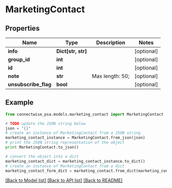 # MarketingContact


## Properties
Name | Type | Description | Notes
------------ | ------------- | ------------- | -------------
**info** | **Dict[str, str]** |  | [optional] 
**group_id** | **int** |  | [optional] 
**id** | **int** |  | [optional] 
**note** | **str** |  Max length: 50; | [optional] 
**unsubscribe_flag** | **bool** |  | [optional] 

## Example

```python
from connectwise_psa.models.marketing_contact import MarketingContact

# TODO update the JSON string below
json = "{}"
# create an instance of MarketingContact from a JSON string
marketing_contact_instance = MarketingContact.from_json(json)
# print the JSON string representation of the object
print MarketingContact.to_json()

# convert the object into a dict
marketing_contact_dict = marketing_contact_instance.to_dict()
# create an instance of MarketingContact from a dict
marketing_contact_form_dict = marketing_contact.from_dict(marketing_contact_dict)
```
[[Back to Model list]](../README.md#documentation-for-models) [[Back to API list]](../README.md#documentation-for-api-endpoints) [[Back to README]](../README.md)


